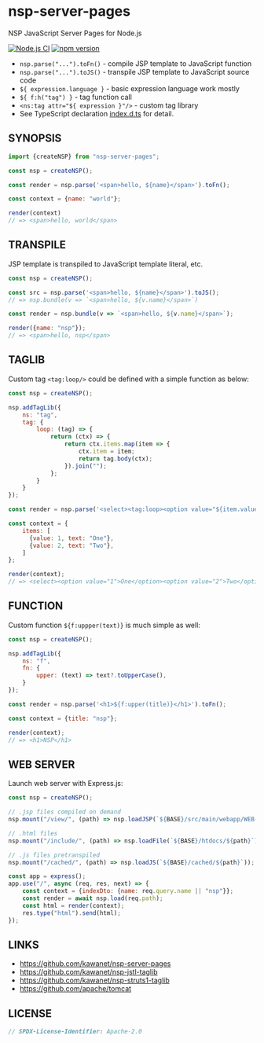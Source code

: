 # nsp-server-pages

NSP JavaScript Server Pages for Node.js

[![Node.js CI](https://github.com/kawanet/nsp-server-pages/workflows/Node.js%20CI/badge.svg?branch=main)](https://github.com/kawanet/nsp-server-pages/actions/)
[![npm version](https://img.shields.io/npm/v/nsp-server-pages)](https://www.npmjs.com/package/nsp-server-pages)

- `nsp.parse("...").toFn()` - compile JSP template to JavaScript function
- `nsp.parse("...").toJS()` - transpile JSP template to JavaScript source code
- `${ expression.language }` - basic expression language work mostly
- `${ f:h("tag") }` - tag function call
- `<ns:tag attr="${ expression }"/>` - custom tag library
- See TypeScript declaration [index.d.ts](https://github.com/kawanet/nsp-server-pages/blob/main/index.d.ts) for detail.

## SYNOPSIS

```js
import {createNSP} from "nsp-server-pages";

const nsp = createNSP();

const render = nsp.parse('<span>hello, ${name}</span>').toFn();

const context = {name: "world"};

render(context)
// => <span>hello, world</span>
```

## TRANSPILE

JSP template is transpiled to JavaScript template literal, etc.

```js
const nsp = createNSP();

const src = nsp.parse('<span>hello, ${name}</span>').toJS();
// => nsp.bundle(v => `<span>hello, ${v.name}</span>`)

const render = nsp.bundle(v => `<span>hello, ${v.name}</span>`);

render({name: "nsp"});
// => <span>hello, nsp</span>
```

## TAGLIB

Custom tag `<tag:loop/>` could be defined with a simple function as below:

```js
const nsp = createNSP();

nsp.addTagLib({
    ns: "tag",
    tag: {
        loop: (tag) => {
            return (ctx) => {
                return ctx.items.map(item => {
                    ctx.item = item;
                    return tag.body(ctx);
                }).join("");
            };
        }
    }
});

const render = nsp.parse('<select><tag:loop><option value="${item.value}">${item.text}</option></tag:loop></select>').toFn();

const context = {
    items: [
      {value: 1, text: "One"},
      {value: 2, text: "Two"},
    ]
};

render(context);
// => <select><option value="1">One</option><option value="2">Two</option></select>
```

## FUNCTION

Custom function `${f:uppper(text)}` is much simple as well:

```js
const nsp = createNSP();

nsp.addTagLib({
    ns: "f",
    fn: {
        upper: (text) => text?.toUpperCase(),
    }
});

const render = nsp.parse('<h1>${f:upper(title)}</h1>').toFn();

const context = {title: "nsp"};

render(context);
// => <h1>NSP</h1>
```

## WEB SERVER

Launch web server with Express.js:

```js
const nsp = createNSP();

// .jsp files compiled on demand
nsp.mount("/view/", (path) => nsp.loadJSP(`${BASE}/src/main/webapp/WEB-INF/${path}`));

// .html files
nsp.mount("/include/", (path) => nsp.loadFile(`${BASE}/htdocs/${path}`));

// .js files pretranspiled
nsp.mount("/cached/", (path) => nsp.loadJS(`${BASE}/cached/${path}`));

const app = express();
app.use("/", async (req, res, next) => {
    const context = {indexDto: {name: req.query.name || "nsp"}};
    const render = await nsp.load(req.path);
    const html = render(context);
    res.type("html").send(html);
});
```

## LINKS

- https://github.com/kawanet/nsp-server-pages
- https://github.com/kawanet/nsp-jstl-taglib
- https://github.com/kawanet/nsp-struts1-taglib
- https://github.com/apache/tomcat

## LICENSE

```js
// SPDX-License-Identifier: Apache-2.0
```
